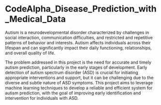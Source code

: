 # CodeAlpha_Disease_Prediction_with_Medical_Data

Autism is a neurodevelopmental disorder characterized by challenges in social interaction, communication difficulties, and restricted and repetitive patterns of behavior and interests. Autism affects individuals across their lifespan and can significantly impact their daily functioning, relationships, and overall quality of life.

The problem addressed in this project is the need for accurate and timely autism prediction, particularly in the early stages of development. Early detection of autism spectrum disorder (ASD) is crucial for initiating appropriate interventions and support, but it can be challenging due to the diverse and subtle nature of ASD symptoms. This project aims to leverage machine learning techniques to develop a reliable and efficient system for autism prediction, with the goal of improving early identification and intervention for individuals with ASD.
